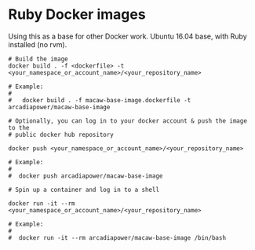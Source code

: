 # Ruby Docker images

Using this as a base for other Docker work. Ubuntu 16.04 base, with Ruby
installed (no rvm).

```
# Build the image
docker build . -f <dockerfile> -t <your_namespace_or_account_name>/<your_repository_name>

# Example:
#
#   docker build . -f macaw-base-image.dockerfile -t arcadiapower/macaw-base-image

# Optionally, you can log in to your docker account & push the image to the
# public docker hub repository

docker push <your_namespace_or_account_name>/<your_repository_name>

# Example:
#
#  docker push arcadiapower/macaw-base-image

# Spin up a container and log in to a shell

docker run -it --rm <your_namespace_or_account_name>/<your_repository_name>

# Example:
#
#  docker run -it --rm arcadiapower/macaw-base-image /bin/bash
```
